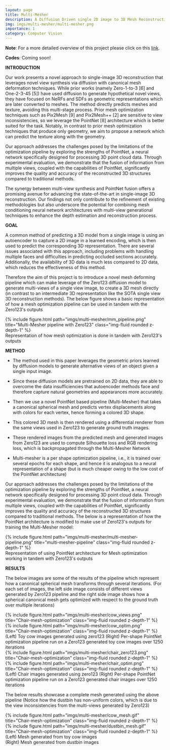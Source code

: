 ```yaml
---
layout: page
title: Multi-Mesher
description: A Diffusion Driven single 2D image to 3D Mesh Reconstruction using Zero123 and PointNet architecture
img: imgs/multi-mesher/multi-mesher.png
importance: 1
category: Computer Vision
---
```


**Note**: For a more detailed overview of this project please click on this <a href='https://drive.google.com/file/d/1yn0MjJ9-HBUXjE_IMaKfhP4hUs6p00ui/view'>link</a>.

**Codes**: Coming soon!

**INTRODUCTION**

Our work presents a novel approach to single-image 3D reconstruction that leverages novel view synthesis via diffusion with canonical mesh deformation techniques. While prior works (namely Zero-1-to-3 [6] and One-2-3-45 [5]) have used diffusion to generate hypothetical novel views, they have focused on NeRFs and SDFs as geometric representations which are later converted to meshes. The method directly predicts meshes and texture, avoiding this multi-stage process. Prior mesh optimization techniques such as Pix2Mesh [9] and Pix2Mesh++ [2] are sensitive to view inconsistencies, so we leverage the PointNet [8] architecture which is better suited for the task. Notably, in contrast to prior mesh optimization techniques that produce only geometry, we aim to propose a network which can predict the texture along with the geometry.

Our approach addresses the challenges posed by the limitations of the optimization pipeline by exploring the strengths of PointNet, a neural network specifically designed for processing 3D point cloud data. Through experimental evaluation, we demonstrate that the fusion of information from multiple views, coupled with the capabilities of PointNet, significantly improves the quality and accuracy of the reconstructed 3D structures compared to traditional methods.

The synergy between multi-view synthesis and PointNet fusion offers a promising avenue for advancing the state-of-the-art in single-image 3D reconstruction. Our findings not only contribute to the refinement of existing methodologies but also underscore the potential for combining mesh conditioning neural network architectures with multi-view generational techniques to enhance the depth estimation and reconstruction process.

**GOAL**

A common method of predicting a 3D model from a single image is using an autoencoder to capture a 2D image in a learned encoding, which is then used to predict the corresponding 3D representation. There are several issues associated with this approach, including problems with handling multiple faces and difficulties in predicting occluded sections accurately. Additionally, the availability of 3D data is much less compared to 2D data, which reduces the effectiveness of this method.

Therefore the aim of this project is to introduce a novel mesh deforming pipeline which can make leverage of the Zero123 diffusion model to generate multi-views of a single view image, to create a 3D mesh directly (in contrast to an intermediate 3D representation like the SOTA single view 3D reconstruction methods). The below figure shows a basic representation of how a mesh optimization pipeline can be used in tandem with the Zero123's outputs

<div class="row justify-content-sm-center">
    <div class="col-sm mt-3 mt-md-0">
        {% include figure.html path="imgs/multi-mesher/mm_pipeline.png" title="Multi-Mesher pipeline with Zero123" class="img-fluid rounded z-depth-1" %}
    </div>
</div>
<div class="caption">
    Representation of how mesh optimization is done in tandem with Zero123's outputs
</div>


**METHOD**


- The method used in this paper leverages the geometric priors learned by diffusion models to generate alternative views of an object given a single input image. 

- Since these diffusion models are pretrained on 2D data, they are able to overcome the data insufficiencies that autoencoder methods face and therefore capture natural geometries and appearances more accurately. 

- Then we use a novel PointNet based pipeline (Multi-Mesher) that takes a canonical spherical mesh and predicts vertex displacements along with colors for each vertex, hence forming a colored 3D shape. 

- This colored 3D mesh is then rendered using a differential renderer from the same views used in Zero123 to generate ground truth images.

- These rendered images from the predicted mesh and generated images from Zero123 are used to compute Silhouette loss and RGB rendering loss, which is backpropagated through the Multi-Mesher Network

- Multi-mesher is a per shape optimization pipeline, i.e., it is trained over several epochs for each shape, and hence it is analogous to a neural representation of a shape (but is much cheaper owing to the low cost of the PointNet architecture)

Our approach addresses the challenges posed by the limitations of the optimization pipeline by exploring the strengths of PointNet, a neural network specifically designed for processing 3D point cloud data. Through experimental evaluation, we demonstrate that the fusion of information from multiple views, coupled with the capabilities of PointNet, significantly improves the quality and accuracy of the reconstructed 3D structures compared to traditional methods. The below is a representation of how the PointNet architecture is modified to make use of Zero123's outputs for training the Multi-Mesher model:



<div class="row justify-content-sm-center">
    <div class="col-sm mt-3 mt-md-0">
        {% include figure.html path="imgs/multi-mesher/multi-mesher-pipeline.png" title="multi-mesher-pipeline" class="img-fluid rounded z-depth-1" %}
    </div>
</div>
<div class="caption">
    Representation of using PointNet architecture for Mesh optimization working in tandem with Zero123's outputs
</div>


**RESULTS**

The below images are some of the results of the pipeline which represent how a canonical spherical mesh transforms through several iterations. (For each set of images, the left side image consists of different views generated by Zero123 pipeline and the right side image shows how a spherical canonical mesh gets optimized with respect to the ground truth over multiple iterations)

<div class="row justify-content-sm-center">
    <div class="col-sm mt-3 mt-md-0">
        {% include figure.html path="imgs/multi-mesher/cow_views.png" title="Chair-mesh-optimization" class="img-fluid rounded z-depth-1" %}
    </div>
    <div class="col-sm mt-3 mt-md-0">
        {% include figure.html path="imgs/multi-mesher/cow_optim.png" title="Chair-mesh-optimization" class="img-fluid rounded z-depth-1" %}
    </div>
</div>
<div class="caption">
    (Left) Toy cow images generated using zero123 (Right) Per-shape PointNet optimization pipeline run on a Zero123 generated toy cow images over 1250 iterations
</div>

<div class="row justify-content-sm-center">
    <div class="col-sm mt-3 mt-md-0">
        {% include figure.html path="imgs/multi-mesher/chair_zero123.png" title="Chair-mesh-optimization" class="img-fluid rounded z-depth-1" %}
    </div>
    <div class="col-sm mt-3 mt-md-0">
        {% include figure.html path="imgs/multi-mesher/chair_optim.png" title="Chair-mesh-optimization" class="img-fluid rounded z-depth-1" %}
    </div>
</div>
<div class="caption">
    (Left) Chair images generated using zero123 (Right) Per-shape PointNet optimization pipeline run on a Zero123 generated chair images over 1250 iterations
</div>

The below results showcase a complete mesh generated using the above pipeline (Notice how the dustbin has non-uniform colors, which is due to the view inconsistencies from the multi-views generated by Zero123)

<div class="row justify-content-center">
    <div class="col-sm mt-3 mt-md-0 text-center">
        {% include figure.html path="imgs/multi-mesher/cow_mesh.gif" title="Chair-mesh-optimization" class="img-fluid rounded z-depth-1" %}
    </div>
    <div class="col-sm mt-3 mt-md-0 text-center">
        {% include figure.html path="imgs/multi-mesher/dustbin_mesh.gif" title="Chair-mesh-optimization" class="img-fluid rounded z-depth-1" %}
    </div>
</div>
<div class="row justify-content-center">
    <div class="col-sm text-center">
        (Left) Mesh generated from toy cow images
    </div>
    <div class="col-sm text-center">
        (Right) Mesh generated from dustbin images
    </div>
</div>
